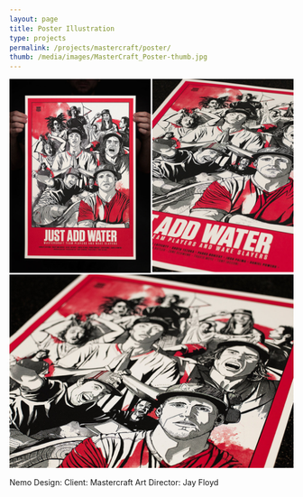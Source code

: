 ```yaml
---
layout: page
title: Poster Illustration
type: projects
permalink: /projects/mastercraft/poster/
thumb: /media/images/MasterCraft_Poster-thumb.jpg
---
```


![](/media/images/MasterCraft_Poster_1.jpg)
![](/media/images/MasterCraft_Poster_2.jpg)

Nemo Design:
Client: Mastercraft
Art Director: Jay Floyd